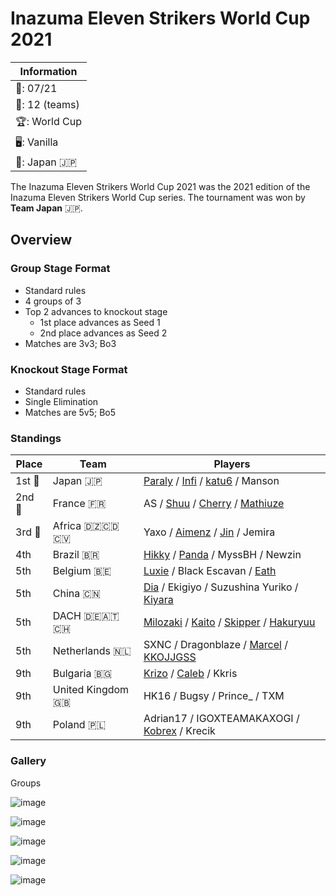 # Inazuma Eleven Strikers World Cup 2021

|Information|
|-|
|:calendar:: 07/21|
|:busts_in_silhouette:: 12 (teams)|
|:trophy:: World Cup|
|:desktop_computer:: Vanilla|
|:1st_place_medal:: Japan :jp:|

The Inazuma Eleven Strikers World Cup 2021 was the 2021 edition of the Inazuma Eleven Strikers World Cup series.
The tournament was won by **Team Japan** :jp:. 

## Overview

### Group Stage Format
- Standard rules
- 4 groups of 3
- Top 2 advances to knockout stage
  -  1st place advances as Seed 1
  -  2nd place advances as Seed 2
- Matches are 3v3; Bo3

### Knockout Stage Format
- Standard rules
- Single Elimination
- Matches are 5v5; Bo5

### Standings

| Place | Team | Players |
| - | - | - |
|1st :1st_place_medal: | Japan :jp: | [Paraly](../players/japanese/paraly.md) / [Infi](../players/japanese/infi.md) / [katu6](../players/japanese/katu6.md) / Manson |
|2nd :2nd_place_medal: | France :fr: | AS / [Shuu](../players/french/nayth.md) / [Cherry](../players/french/cherry.md) / [Mathiuze](../players/french/mathiuze.md) |
|3rd :3rd_place_medal: | Africa :algeria::congo_kinshasa::cape_verde:| Yaxo / [Aimenz](../players/french/aimenz.md) / [Jin](../players/french/jin.md) / Jemira |
| 4th | Brazil :brazil: | [Hikky](../players/brazilian/hikky.md) / [Panda](../players/brazilian/panda.md) / MyssBH / Newzin |
| 5th | Belgium :belgium: | [Luxie](../players/belgian/luxie.md) / Black Escavan / [Eath](../players/senegalese/eath.md) |
| 5th | China :cn: | [Dia](../players/chinese/dia.md) / Ekigiyo / Suzushina Yuriko / [Kiyara](../players/chinese/kiyara.md) |
| 5th | DACH :de::austria::switzerland: | [Milozaki](../players/german/milozaki.md) / [Kaito](../players/german/zuky.md) / [Skipper](../players/austrian/skipper.md) / [Hakuryuu](../players/german/haku.md) |
| 5th | Netherlands :netherlands: | SXNC / Dragonblaze / [Marcel](../players/dutch/marcel.md) / [KKOJJGSS](../players/dutch/kkojjgss.md) |
| 9th | Bulgaria :bulgaria: | [Krizo](../players/bulgarian/krizo.md) / [Caleb](../players/bulgarian/caleb.md) / Kkris |
| 9th | United Kingdom :uk: | HK16 / Bugsy / Prince_ / TXM |
| 9th | Poland :poland: | Adrian17 / IGOXTEAMAKAXOGI / [Kobrex](../players/polish/kobr3x.md) / Krecik |

### Gallery

Groups

![image](https://github.com/inabikarilibrary/inalib/assets/110833255/a10a0133-9416-4840-829a-60979be1ca28)

![image](https://github.com/inabikarilibrary/inalib/assets/110833255/34f157e0-0e4a-4672-804d-634ee3b27579)

![image](https://github.com/inabikarilibrary/inalib/assets/110833255/94c55f5d-fadb-4daa-b682-6335aea0a184)

![image](https://github.com/inabikarilibrary/inalib/assets/110833255/0ac52d95-ee03-4fe7-8857-b3d9f27fab0b)

![image](https://github.com/inabikarilibrary/inalib/assets/110833255/ab18660c-87bb-48cb-9006-ac48af286622)

